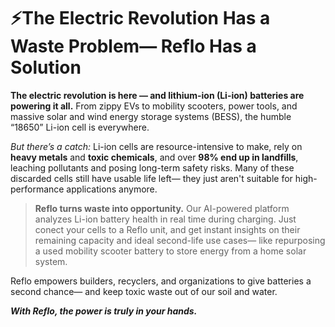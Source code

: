 # ⚡The Electric Revolution Has a Waste Problem— Reflo Has a Solution

**The electric revolution is here — and lithium-ion (Li-ion) batteries are powering it all.**
From zippy EVs to mobility scooters, power tools, and massive solar and wind energy storage systems (BESS), the humble “18650” Li-ion cell is everywhere.

*But there’s a catch:*
Li-ion cells are resource-intensive to make, rely on **heavy metals** and **toxic chemicals**, and over **98% end up in landfills**, leaching pollutants and posing long-term safety risks. Many of these discarded cells still have usable life left— they just aren't suitable for high-performance applications anymore.

> **Reflo turns waste into opportunity.**
Our AI-powered platform analyzes Li-ion battery health in real time during charging. Just conect your cells to a Reflo unit, and get instant insights on their remaining capacity and ideal second-life use cases— like repurposing a used mobility scooter battery to store energy from a home solar system.

Reflo empowers builders, recyclers, and organizations to give batteries a second chance— and keep toxic waste out of our soil and water.

***With Reflo, the power is truly in your hands.***
